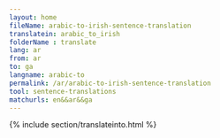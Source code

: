```yaml
---
layout: home
fileName: arabic-to-irish-sentence-translation
translatein: arabic_to_irish
folderName : translate
lang: ar
from: ar
to: ga
langname: arabic-to
permalink: /ar/arabic-to-irish-sentence-translation
tool: sentence-translations
matchurls: en&&ar&&ga
---
```

{% include section/translateinto.html %}
